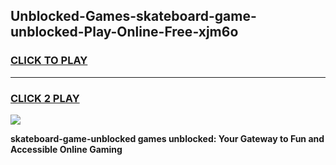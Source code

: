 
## Unblocked-Games-skateboard-game-unblocked-Play-Online-Free-xjm6o
<h3>
<a href="https://premium76.site?title=skateboard-game-unblocked&ref=26A">CLICK TO PLAY</a></h3>
<hr>

<h3>
<a href="https://premium76.site?title=skateboard-game-unblocked&ref=26A">CLICK 2 PLAY</a>
  
</h3>

<a href="https://premium76.site?title=skateboard-game-unblocked&ref=26A"><img src="https://clearcache.store/games.png"></a>


**skateboard-game-unblocked games unblocked: Your Gateway to Fun and Accessible Online Gaming**
